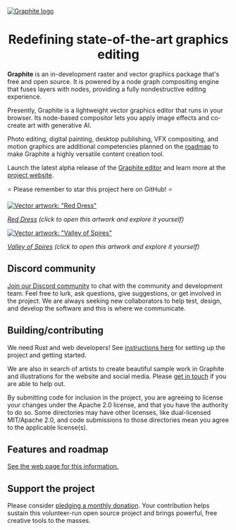 <a href="https://graphite.rs/">
<picture>
<source media="(prefers-color-scheme: dark)" srcset="https://static.graphite.rs/readme/graphite-readme-logo-dark-theme.svg">
<source media="(prefers-color-scheme: light)" srcset="https://static.graphite.rs/readme/graphite-readme-logo-light-theme.svg">
<img alt="Graphite logo" src="https://static.graphite.rs/readme/graphite-readme-logo-dark-theme.svg">
</picture>
</a>

<h1 align="center">Redefining state-of-the-art graphics editing</h1>

**Graphite** is an in-development raster and vector graphics package that's free and open source. It is powered by a node graph compositing engine that fuses layers with nodes, providing a fully nondestructive editing experience.

Presently, Graphite is a lightweight vector graphics editor that runs in your browser. Its node-based compositor lets you apply image effects and co-create art with generative AI.

Photo editing, digital painting, desktop publishing, VFX compositing, and motion graphics are additional competencies planned on the [roadmap](https://graphite.rs/features/#roadmap) to make Graphite a highly versatile content creation tool.

Launch the latest alpha release of the [Graphite editor](https://editor.graphite.rs) and learn more at the [project website](https://graphite.rs/).

⭐ Please remember to star this project here on GitHub! ⭐

[![Vector artwork: "Red Dress"](https://static.graphite.rs/content/index/gui-demo-red-dress.png)](https://editor.graphite.rs/#demo/red-dress)

*[Red Dress](https://editor.graphite.rs/#demo/red-dress) (click to open this artwork and explore it yourself)*

[![Vector artwork: "Valley of Spires"](https://static.graphite.rs/content/index/gui-demo-valley-of-spires__4.png)](https://editor.graphite.rs/#demo/valley-of-spires)

*[Valley of Spires](https://editor.graphite.rs/#demo/valley-of-spires) (click to open this artwork and explore it yourself)*

## Discord community

[Join our Discord community](https://discord.graphite.rs) to chat with the community and development team. Feel free to lurk, ask questions, give suggestions, or get involved in the project. We are always seeking new collaborators to help test, design, and develop the software and this is where we communicate.

## Building/contributing

We need Rust and web developers! See [instructions here](https://graphite.rs/volunteer/guide/) for setting up the project and getting started.

We are also in search of artists to create beautiful sample work in Graphite and illustrations for the website and social media. Please [get in touch](https://graphite.rs/contact/) if you are able to help out.

By submitting code for inclusion in the project, you are agreeing to license your changes under the Apache 2.0 license, and that you have the authority to do so. Some directories may have other licenses, like dual-licensed MIT/Apache 2.0, and code submissions to those directories mean you agree to the applicable license(s).

## Features and roadmap

[See the web page for this information.](https://graphite.rs/features/)

## Support the project

Please consider [pledging a monthly donation](https://graphite.rs/donate/). Your contribution helps sustain this volunteer-run open source project and brings powerful, free creative tools to the masses.


